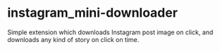 # instagram_mini-downloader
Simple extension which downloads Instagram post image on click, and downloads any kind of story on click on time.
